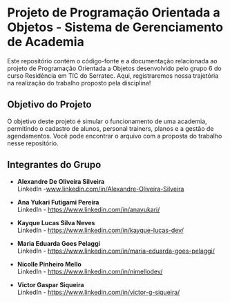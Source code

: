 # Projeto de Programação Orientada a Objetos - Sistema de Gerenciamento de Academia

Este repositório contém o código-fonte e a documentação relacionada ao projeto de Programação Orientada a Objetos desenvolvido pelo grupo 6 do curso Residência em TIC do Serratec. Aqui, registraremos nossa trajetória na realização do trabalho proposto pela disciplina!

## Objetivo do Projeto

O objetivo deste projeto é simular o funcionamento de uma academia, permitindo o cadastro de alunos, personal trainers, planos e a gestão de agendamentos. Você pode encontrar o arquivo com a proposta do trabalho nesse repositório.

## Integrantes do Grupo

- **Alexandre De Oliveira Silveira**  
  LinkedIn -www.linkedin.com/in/Alexandre-Oliveira-Silveira
  
- **Ana Yukari Futigami Pereira**  
  LinkedIn - https://www.linkedin.com/in/anayukari/

- **Kayque Lucas Silva Neves**  
  LinkedIn - https://www.linkedin.com/in/kayque-lucas-dev/

- **Maria Eduarda Goes Pelaggi**  
  LinkedIn - https://www.linkedin.com/in/maria-eduarda-goes-pelaggi/

- **Nicolle Pinheiro Mello**  
  LinkedIn - https://www.linkedin.com/in/nimellodev/

- **Victor Gaspar Siqueira**  
  LinkedIn - https://www.linkedin.com/in/victor-g-siqueira/
